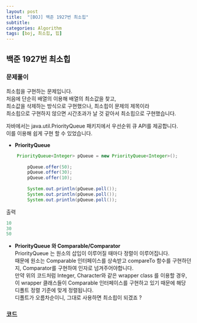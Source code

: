 ```yaml
---
layout: post
title:  "[BOJ] 백준 1927번 최소힙"
subtitle: 
categories: Algorithm
tags: [boj, 최소힙, 힙]
---
```


## 백준 1927번 최소힙

### 문제풀이

최소힙을 구현하는 문제입니다.    
처음에 단순히 배열의 이용해 배열의 최소값을 찾고,     
최소값을 삭제하는 방식으로 구현했으나, 최소힙이 문제의 제목이라    
최소힙으로 구현하지 않으면 시간초과가 날 것 같아서 최소힙으로 구현했습니다.    

자바에서는 java.util.PriorityQueue 패키지에서 우선순위 큐 API를 제공합니다.    
이를 이용해 쉽게 구현 할 수 있었습니다.    

* **PriorityQueue**    
```java
    PriorityQueue<Integer> pQueue = new PriorityQueue<Integer>();
		
		pQueue.offer(50);
		pQueue.offer(30);
		pQueue.offer(10);
		
		System.out.println(pQueue.poll());
		System.out.println(pQueue.poll());
		System.out.println(pQueue.poll());
```
출력
```java
10
30
50
```

* **PriorityQueue 와 Comparable/Comparator**     
 PriorityQueue 는 원소의 삽입이 이루어질 때마다 정렬이 이루어집니다.    
 때문에 원소는 Comparable 인터페이스를 상속받고 compareTo 함수를 구현하던지,
 Comparator를 구현하여 인자로 넘겨주어야합니다.     
 만약 위의 코드처럼 Integer, Character와 같은 wrapper class 를 이용할 경우,   
 이 wrapper 클래스들이 Comparable 인터페이스를 구현하고 있기 때문에 해당 디폴트 정렬 기준에 맞게 정렬됩니다.    
 디폴트가 오름차순이니, 그대로 사용하면 최소힙이 되겠죠 ?     


### 코드
<script src="https://gist.github.com/yeonui-0626/be220d3c2a6d4a92f501ef412085be83.js"></script>